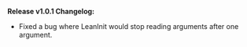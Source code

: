 **Release v1.0.1 Changelog:**
* Fixed a bug where LeanInit would stop reading arguments after one argument.
